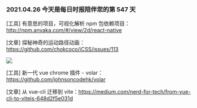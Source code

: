### 2021.04.26 今天是每日时报陪伴您的第 547 天

[工具] 有意思的项目，可视化解析 npm 包依赖项目：<http://npm.anvaka.com/#/view/2d/react-native>

[文章] 探秘神奇的运动路径动画：<https://github.com/chokcoco/iCSS/issues/113>

![](https://user-images.githubusercontent.com/8554143/115993710-9c772280-a606-11eb-94e9-0b7068141ae8.gif)

[工具] 新一代 vue chrome 插件 - volar：<https://github.com/johnsoncodehk/volar>

[文章] 从 vue-cli 迁移到 vite：<https://medium.com/nerd-for-tech/from-vue-cli-to-vitejs-648d2f5e031d>
